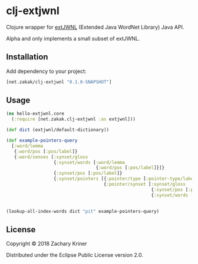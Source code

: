 # clj-extjwnl

Clojure wrapper for [extJWNL](https://github.com/extjwnl/extjwnl) (Extended Java WordNet Library) Java API.

Alpha and only implements a small subset of extJWNL.

## Installation

Add dependency to your project:

```clojure
[net.zakak/clj-extjwnl "0.1.0-SNAPSHOT"]
```

## Usage

```clojure
(ns hello-extjwnl.core
  (:require [net.zakak.clj-extjwnl :as extjwnl]))

(def dict (extjwnl/default-dictionary))

(def example-pointers-query
  [:word/lemma
   {:word/pos [:pos/label]}
   {:word/senses [:synset/gloss
                  {:synset/words [:word/lemma
                                  {:word/pos [:pos/label]}]}
                  {:synset/pos [:pos/label]}
                  {:synset/pointers [{:pointer/type [:pointer-type/label]}
                                     {:pointer/synset [:synset/gloss
                                                       {:synset/pos [:pos/label]}
                                                       {:synset/words [:word/lemma
                                                                       {:word/pos [:pos/label]}]}]}]}]}])

(lookup-all-index-words dict "pit" example-pointers-query)
```

## License

Copyright © 2018 Zachary Kriner

Distributed under the Eclipse Public License version 2.0.
